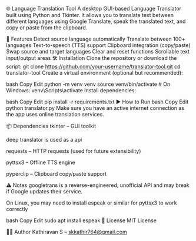 🌐 Language Translation Tool
A desktop GUI-based Language Translator built using Python and Tkinter. It allows you to translate text between different languages using Google Translate, speak the translated text, and copy or paste from the clipboard.

🚀 Features
Detect source language automatically
Translate between 100+ languages
Text-to-speech (TTS) support
Clipboard integration (copy/paste)
Swap source and target languages
Clear and reset functions
Scrollable text input/output areas
🛠️ Installation
Clone the repository or download the script:
git clone https://github.com/your-username/translator-tool.git
cd translator-tool
Create a virtual environment (optional but recommended):

bash
Copy
Edit
python -m venv venv
source venv/bin/activate  # On Windows: venv\Scripts\activate
Install dependencies:

bash
Copy
Edit
pip install -r requirements.txt
▶️ How to Run
bash
Copy
Edit
python translator.py
Make sure you have an active internet connection as the app uses online translation services.

📦 Dependencies
tkinter – GUI toolkit

deep translator is used as a api

requests – HTTP requests (used for future extensibility)

pyttsx3 – Offline TTS engine

pyperclip – Clipboard copy/paste support

⚠️ Notes
googletrans is a reverse-engineered, unofficial API and may break if Google updates their service.

On Linux, you may need to install espeak or similar for pyttsx3 to work correctly



bash
Copy
Edit
sudo apt install espeak
📄 License
MIT License



🙋‍♂️ Author
Kathiravan S – skkathir764@gmail.com